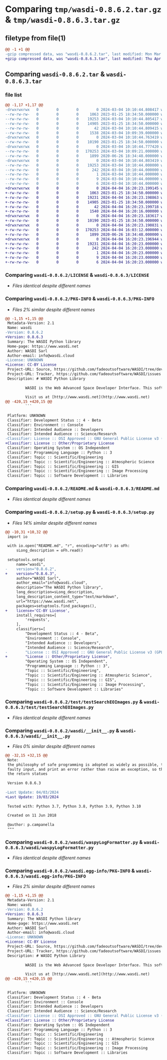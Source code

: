 # Comparing `tmp/wasdi-0.8.6.2.tar.gz` & `tmp/wasdi-0.8.6.3.tar.gz`

## filetype from file(1)

```diff
@@ -1 +1 @@
-gzip compressed data, was "wasdi-0.8.6.2.tar", last modified: Mon Mar  4 10:10:44 2024, max compression
+gzip compressed data, was "wasdi-0.8.6.3.tar", last modified: Thu Apr  4 16:20:23 2024, max compression
```

## Comparing `wasdi-0.8.6.2.tar` & `wasdi-0.8.6.3.tar`

### file list

```diff
@@ -1,17 +1,17 @@
-drwxrwxrwx   0        0        0        0 2024-03-04 10:10:44.808417 wasdi-0.8.6.2/
--rw-rw-rw-   0        0        0     1063 2023-01-25 18:34:50.000000 wasdi-0.8.6.2/LICENSE
--rw-rw-rw-   0        0        0    19253 2024-03-04 10:10:44.805417 wasdi-0.8.6.2/PKG-INFO
--rw-rw-rw-   0        0        0    14905 2023-01-25 18:34:50.000000 wasdi-0.8.6.2/README.md
--rw-rw-rw-   0        0        0       42 2024-03-04 10:10:44.809415 wasdi-0.8.6.2/setup.cfg
--rw-rw-rw-   0        0        0     1538 2024-03-04 10:09:39.000000 wasdi-0.8.6.2/setup.py
-drwxrwxrwx   0        0        0        0 2024-03-04 10:10:44.763419 wasdi-0.8.6.2/test/
--rw-rw-rw-   0        0        0    10190 2023-01-25 18:34:50.000000 wasdi-0.8.6.2/test/testSearchEOImages.py
-drwxrwxrwx   0        0        0        0 2024-03-04 10:10:44.777420 wasdi-0.8.6.2/wasdi/
--rw-rw-rw-   0        0        0   170253 2024-03-04 10:09:21.000000 wasdi-0.8.6.2/wasdi/__init__.py
--rw-rw-rw-   0        0        0     1899 2020-06-26 18:34:48.000000 wasdi-0.8.6.2/wasdi/waspyLogFormatter.py
-drwxrwxrwx   0        0        0        0 2024-03-04 10:10:44.803419 wasdi-0.8.6.2/wasdi.egg-info/
--rw-rw-rw-   0        0        0    19253 2024-03-04 10:10:44.000000 wasdi-0.8.6.2/wasdi.egg-info/PKG-INFO
--rw-rw-rw-   0        0        0      242 2024-03-04 10:10:44.000000 wasdi-0.8.6.2/wasdi.egg-info/SOURCES.txt
--rw-rw-rw-   0        0        0        1 2024-03-04 10:10:44.000000 wasdi-0.8.6.2/wasdi.egg-info/dependency_links.txt
--rw-rw-rw-   0        0        0        9 2024-03-04 10:10:44.000000 wasdi-0.8.6.2/wasdi.egg-info/requires.txt
--rw-rw-rw-   0        0        0        6 2024-03-04 10:10:44.000000 wasdi-0.8.6.2/wasdi.egg-info/top_level.txt
+drwxrwxrwx   0        0        0        0 2024-04-04 16:20:23.199145 wasdi-0.8.6.3/
+-rw-rw-rw-   0        0        0     1063 2023-01-25 18:34:50.000000 wasdi-0.8.6.3/LICENSE
+-rw-rw-rw-   0        0        0    19231 2024-04-04 16:20:23.198863 wasdi-0.8.6.3/PKG-INFO
+-rw-rw-rw-   0        0        0    14905 2023-01-25 18:34:50.000000 wasdi-0.8.6.3/README.md
+-rw-rw-rw-   0        0        0       42 2024-04-04 16:20:23.199718 wasdi-0.8.6.3/setup.cfg
+-rw-rw-rw-   0        0        0     1540 2024-04-04 16:20:16.000000 wasdi-0.8.6.3/setup.py
+drwxrwxrwx   0        0        0        0 2024-04-04 16:20:23.183617 wasdi-0.8.6.3/test/
+-rw-rw-rw-   0        0        0    10190 2023-01-25 18:34:50.000000 wasdi-0.8.6.3/test/testSearchEOImages.py
+drwxrwxrwx   0        0        0        0 2024-04-04 16:20:23.190831 wasdi-0.8.6.3/wasdi/
+-rw-rw-rw-   0        0        0   170253 2024-04-04 16:03:12.000000 wasdi-0.8.6.3/wasdi/__init__.py
+-rw-rw-rw-   0        0        0     1899 2020-06-26 18:34:48.000000 wasdi-0.8.6.3/wasdi/waspyLogFormatter.py
+drwxrwxrwx   0        0        0        0 2024-04-04 16:20:23.196944 wasdi-0.8.6.3/wasdi.egg-info/
+-rw-rw-rw-   0        0        0    19231 2024-04-04 16:20:23.000000 wasdi-0.8.6.3/wasdi.egg-info/PKG-INFO
+-rw-rw-rw-   0        0        0      242 2024-04-04 16:20:23.000000 wasdi-0.8.6.3/wasdi.egg-info/SOURCES.txt
+-rw-rw-rw-   0        0        0        1 2024-04-04 16:20:23.000000 wasdi-0.8.6.3/wasdi.egg-info/dependency_links.txt
+-rw-rw-rw-   0        0        0        9 2024-04-04 16:20:23.000000 wasdi-0.8.6.3/wasdi.egg-info/requires.txt
+-rw-rw-rw-   0        0        0        6 2024-04-04 16:20:23.000000 wasdi-0.8.6.3/wasdi.egg-info/top_level.txt
```

### Comparing `wasdi-0.8.6.2/LICENSE` & `wasdi-0.8.6.3/LICENSE`

 * *Files identical despite different names*

### Comparing `wasdi-0.8.6.2/PKG-INFO` & `wasdi-0.8.6.3/PKG-INFO`

 * *Files 2% similar despite different names*

```diff
@@ -1,15 +1,15 @@
 Metadata-Version: 2.1
 Name: wasdi
-Version: 0.8.6.2
+Version: 0.8.6.3
 Summary: The WASDI Python library
 Home-page: https://www.wasdi.net
 Author: WASDI Sarl
 Author-email: info@wasdi.cloud
-License: UNKNOWN
+License: CC-BY License
 Project-URL: Source, https://github.com/fadeoutsoftware/WASDI/tree/develop/libraries/waspy
 Project-URL: Tracker, https://github.com/fadeoutsoftware/WASDI/issues
 Description: # WASDI Python Library
         
         WASDI is the Web Advanced Space Developer Interface. This software is a **preliminary version** of the Python Library you can use to access the [WASDI](http://www.wasdi.net) platform functionalities from your Python code.
         
         Visit us at [http://www.wasdi.net](http://www.wasdi.net)
@@ -420,15 +420,15 @@
         ```
         
 Platform: UNKNOWN
 Classifier: Development Status :: 4 - Beta
 Classifier: Environment :: Console
 Classifier: Intended Audience :: Developers
 Classifier: Intended Audience :: Science/Research
-Classifier: License :: OSI Approved :: GNU General Public License v3 (GPLv3)
+Classifier: License :: Other/Proprietary License
 Classifier: Operating System :: OS Independent
 Classifier: Programming Language :: Python :: 3
 Classifier: Topic :: Scientific/Engineering
 Classifier: Topic :: Scientific/Engineering :: Atmospheric Science
 Classifier: Topic :: Scientific/Engineering :: GIS
 Classifier: Topic :: Scientific/Engineering :: Image Processing
 Classifier: Topic :: Software Development :: Libraries
```

### Comparing `wasdi-0.8.6.2/README.md` & `wasdi-0.8.6.3/README.md`

 * *Files identical despite different names*

### Comparing `wasdi-0.8.6.2/setup.py` & `wasdi-0.8.6.3/setup.py`

 * *Files 14% similar despite different names*

```diff
@@ -10,31 +10,32 @@
 import io
 
 with io.open("README.md", "r", encoding="utf8") as oFh:
     sLong_description = oFh.read()
 
 setuptools.setup(
     name="wasdi",
-    version="0.8.6.2",
+    version="0.8.6.3",
     author="WASDI Sarl",
     author_email="info@wasdi.cloud",
     description="The WASDI Python library",
     long_description=sLong_description,
     long_description_content_type="text/markdown",
     url="https://www.wasdi.net",
     packages=setuptools.find_packages(),
+    license='CC-BY License',
     install_requires=[
         'requests',
     ],
     classifiers=[
         "Development Status :: 4 - Beta",
         "Environment :: Console",
         "Intended Audience :: Developers",
         "Intended Audience :: Science/Research",
-        "License :: OSI Approved :: GNU General Public License v3 (GPLv3)",
+        "License :: Other/Proprietary License",
         "Operating System :: OS Independent",
         "Programming Language :: Python :: 3",
         "Topic :: Scientific/Engineering",
         "Topic :: Scientific/Engineering :: Atmospheric Science",
         "Topic :: Scientific/Engineering :: GIS",
         "Topic :: Scientific/Engineering :: Image Processing",
         "Topic :: Software Development :: Libraries"
```

### Comparing `wasdi-0.8.6.2/test/testSearchEOImages.py` & `wasdi-0.8.6.3/test/testSearchEOImages.py`

 * *Files identical despite different names*

### Comparing `wasdi-0.8.6.2/wasdi/__init__.py` & `wasdi-0.8.6.3/wasdi/__init__.py`

 * *Files 0% similar despite different names*

```diff
@@ -32,15 +32,15 @@
 Note:
 the philosophy of safe programming is adopted as widely as possible, the lib will try to workaround issues such as
 faulty input, and print an error rather than raise an exception, so that your program can possibly go on. Please check
 the return statues
 
 Version 0.8.6.3
 
-Last Update: 04/03/2024
+Last Update: 19/03/2024
 
 Tested with: Python 3.7, Python 3.8, Python 3.9, Python 3.10
 
 Created on 11 Jun 2018
 
 @author: p.campanella
 """
```

### Comparing `wasdi-0.8.6.2/wasdi/waspyLogFormatter.py` & `wasdi-0.8.6.3/wasdi/waspyLogFormatter.py`

 * *Files identical despite different names*

### Comparing `wasdi-0.8.6.2/wasdi.egg-info/PKG-INFO` & `wasdi-0.8.6.3/wasdi.egg-info/PKG-INFO`

 * *Files 2% similar despite different names*

```diff
@@ -1,15 +1,15 @@
 Metadata-Version: 2.1
 Name: wasdi
-Version: 0.8.6.2
+Version: 0.8.6.3
 Summary: The WASDI Python library
 Home-page: https://www.wasdi.net
 Author: WASDI Sarl
 Author-email: info@wasdi.cloud
-License: UNKNOWN
+License: CC-BY License
 Project-URL: Source, https://github.com/fadeoutsoftware/WASDI/tree/develop/libraries/waspy
 Project-URL: Tracker, https://github.com/fadeoutsoftware/WASDI/issues
 Description: # WASDI Python Library
         
         WASDI is the Web Advanced Space Developer Interface. This software is a **preliminary version** of the Python Library you can use to access the [WASDI](http://www.wasdi.net) platform functionalities from your Python code.
         
         Visit us at [http://www.wasdi.net](http://www.wasdi.net)
@@ -420,15 +420,15 @@
         ```
         
 Platform: UNKNOWN
 Classifier: Development Status :: 4 - Beta
 Classifier: Environment :: Console
 Classifier: Intended Audience :: Developers
 Classifier: Intended Audience :: Science/Research
-Classifier: License :: OSI Approved :: GNU General Public License v3 (GPLv3)
+Classifier: License :: Other/Proprietary License
 Classifier: Operating System :: OS Independent
 Classifier: Programming Language :: Python :: 3
 Classifier: Topic :: Scientific/Engineering
 Classifier: Topic :: Scientific/Engineering :: Atmospheric Science
 Classifier: Topic :: Scientific/Engineering :: GIS
 Classifier: Topic :: Scientific/Engineering :: Image Processing
 Classifier: Topic :: Software Development :: Libraries
```

